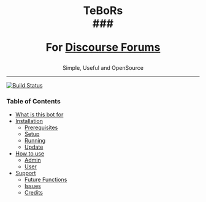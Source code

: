 # <p align="center">TeBoRs <br> ### <p align="center">For [Discourse Forums](http://discourse.org)
<p align="center"> Simple, Useful and OpenSource

---

[![Build Status](https://img.shields.io/travis/barreeeiroo/TeBoRs.svg)](https://barreeeiroo.github.io/TeBoRs)
### Table of Contents
  * [What is this bot for](#getting-started)
  * [Installation](#writing-your-first-bot)
    * [Prerequisites](#prerequisites)
    * [Setup](#seup)
    * [Running](#running)
    * [Update](#update)
  * [How to use](#how-to-use)
    * [Admin](#admin)
    * [User](#user)
  * [Support](#support)
    * [Future Functions](#future-functions)
    * [Issues](#issues)
    * [Credits](#credits)
